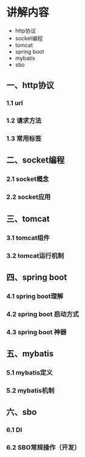 # 讲解内容

+ http协议
+ socket编程
+ tomcat
+ spring boot
+ mybatis
+ sbo



## 一、http协议

### 1.1 url

### 1.2 请求方法

### 1.3 常用标签



## 二、socket编程

### 2.1 socket概念

### 2.2 socket应用



## 三、tomcat

###  3.1 tomcat组件

### 3.2 tomcat运行机制



## 四、spring boot

### 4.1 spring boot理解

### 4.2 spring boot 启动方式

### 4.3 spring boot 神器



## 五、mybatis

### 5.1 mybatis定义

### 5.2 mybatis机制



## 六、sbo

### 6.1 DI

### 6.2 SBO常规操作（开发）













